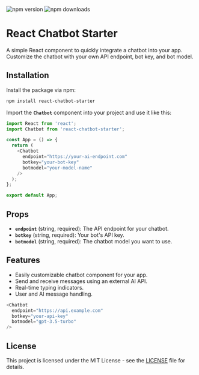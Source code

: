 ![npm version](https://img.shields.io/npm/v/package-name?label=version&color=black) ![npm downloads](https://img.shields.io/npm/dt/package-name?labelColor=grey&color=black)



# React Chatbot Starter

A simple React component to quickly integrate a chatbot into your app. Customize the chatbot with your own API endpoint, bot key, and bot model.

## Installation

Install the package via npm:
```bash
npm install react-chatbot-starter
```

Import the **`Chatbot`** component into your project and use it like this:
```js
import React from 'react';
import Chatbot from 'react-chatbot-starter';

const App = () => {
  return (
    <Chatbot
      endpoint="https://your-ai-endpoint.com" 
      botkey="your-bot-key" 
      botmodel="your-model-name"
    />
  );
};

export default App;
```

## Props

- **`endpoint`** (string, required): The API endpoint for your chatbot.
- **`botkey`** (string, required): Your bot's API key.
- **`botmodel`** (string, required): The chatbot model you want to use.

## Features

- Easily customizable chatbot component for your app.
- Send and receive messages using an external AI API.
- Real-time typing indicators.
- User and AI message handling.

```js
<Chatbot 
  endpoint="https://api.example.com"
  botkey="your-api-key"
  botmodel="gpt-3.5-turbo"
/>
```

## License

This project is licensed under the MIT License - see the [LICENSE](LICENSE) file for details.
